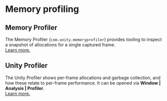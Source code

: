 # Memory profiling
## Memory Profiler
The Memory Profiler (`com.unity.memoryprofiler`) provides tooling to inspect a snapshot of allocations for a single captured frame.  
[Learn more.](https://docs.unity3d.com/Packages/com.unity.memoryprofiler@latest)

## Unity Profiler
The Unity Profiler shows per-frame allocations and garbage collection, and how these relate to per-frame performance. It can be opened via **Window | Analysis | Profiler**.  
[Learn more.](https://docs.unity3d.com/Manual/Profiler.html)
